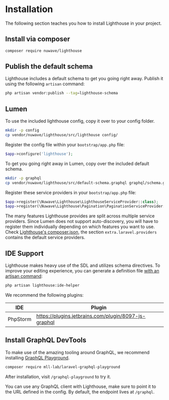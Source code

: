 # Installation

The following section teaches you how to install Lighthouse in your project.

## Install via composer

```bash
composer require nuwave/lighthouse
```

## Publish the default schema

Lighthouse includes a default schema to get you going right away. Publish
it using the following `artisan` command:

```bash
php artisan vendor:publish --tag=lighthouse-schema
```

## Lumen

To use the included lighthouse config, copy it over to your config folder.

```bash
mkdir -p config
cp vendor/nuwave/lighthouse/src/lighthouse config/
```

Register the config file within your `bootstrap/app.php` file:

```php
$app->configure('lighthouse');
```

To get you going right away in Lumen, copy over the included default schema.

```bash
mkdir -p graphql
cp vendor/nuwave/lighthouse/src/default-schema.graphql graphql/schema.graphql
```

Register these service providers in your `bootstrap/app.php` file:

```php
$app->register(\Nuwave\Lighthouse\LighthouseServiceProvider::class);
$app->register(\Nuwave\Lighthouse\Pagination\PaginationServiceProvider::class);
```

The many features Lighthouse provides are split across multiple service providers.
Since Lumen does not support auto-discovery, you will have to register them individually
depending on which features you want to use. Check [Lighthouse's composer.json](https://github.com/nuwave/lighthouse/blob/master/composer.json),
the section `extra.laravel.providers` contains the default service providers.

## IDE Support

Lighthouse makes heavy use of the SDL and utilizes schema directives.
To improve your editing experience, you can generate a definition file
[with an artisan command](../api-reference/commands.md#ide-helper):

```bash
php artisan lighthouse:ide-helper
```

We recommend the following plugins:

| IDE      | Plugin                                               |
| -------- | ---------------------------------------------------- |
| PhpStorm | https://plugins.jetbrains.com/plugin/8097-js-graphql |

## Install GraphQL DevTools

To make use of the amazing tooling around GraphQL, we recommend
installing [GraphQL Playground](https://github.com/mll-lab/laravel-graphql-playground).

```bash
composer require mll-lab/laravel-graphql-playground
```

After installation, visit `/graphql-playground` to try it.

You can use any GraphQL client with Lighthouse, make sure to point it to the URL defined in
the config. By default, the endpoint lives at `/graphql`.
